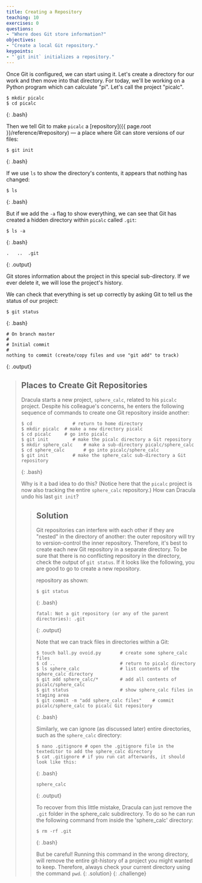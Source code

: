 ```yaml
---
title: Creating a Repository
teaching: 10
exercises: 0
questions:
- "Where does Git store information?"
objectives:
- "Create a local Git repository."
keypoints:
- "`git init` initializes a repository."
---
```


Once Git is configured, we can start using it.
Let's create a directory for our work and then move into that directory.
For today, we'll be working on a Python program which can calculate "pi".
Let's call the project "picalc".

~~~
$ mkdir picalc
$ cd picalc
~~~
{: .bash}

Then we tell Git to make `picalc` a [repository]({{ page.root }}/reference/#repository)
— a place where Git can store versions of our files:

~~~
$ git init
~~~
{: .bash}

If we use `ls` to show the directory's contents,
it appears that nothing has changed:

~~~
$ ls
~~~
{: .bash}

But if we add the `-a` flag to show everything,
we can see that Git has created a hidden directory within `picalc` called `.git`:

~~~
$ ls -a
~~~
{: .bash}

~~~
.	..	.git
~~~
{: .output}

Git stores information about the project in this special sub-directory.
If we ever delete it, we will lose the project's history.

We can check that everything is set up correctly
by asking Git to tell us the status of our project:

~~~
$ git status
~~~
{: .bash}

~~~
# On branch master
#
# Initial commit
#
nothing to commit (create/copy files and use "git add" to track)
~~~
{: .output}

> ## Places to Create Git Repositories
>
> Dracula starts a new project, `sphere_calc`, related to his `picalc` project.
> Despite his colleague's concerns, he enters the following sequence of commands to
> create one Git repository inside another:
>
> ~~~
> $ cd               # return to home directory
> $ mkdir picalc  # make a new directory picalc
> $ cd picalc     # go into picalc
> $ git init         # make the picalc directory a Git repository
> $ mkdir sphere_calc    # make a sub-directory picalc/sphere_calc
> $ cd sphere_calc       # go into picalc/sphere_calc
> $ git init         # make the sphere_calc sub-directory a Git repository
> ~~~
> {: .bash}
>
> Why is it a bad idea to do this? (Notice here that the `picalc` project is now also tracking the entire `sphere_calc` repository.)
> How can Dracula undo his last `git init`?
>
> > ## Solution
> >
> > Git repositories can interfere with each other if they are "nested" in the
> > directory of another: the outer repository will try to version-control
> > the inner repository. Therefore, it's best to create each new Git
> > repository in a separate directory. To be sure that there is no conflicting
> > repository in the directory, check the output of `git status`. If it looks
> > like the following, you are good to go to create a new repository.
> >
> > repository as shown:
> >
> > ~~~
> > $ git status
> > ~~~
> > {: .bash}
> > ~~~
> > fatal: Not a git repository (or any of the parent directories): .git
> > ~~~
> > {: .output}
> >
> > Note that we can track files in directories within a Git:
> >
> > ~~~
> > $ touch ball.py ovoid.py       # create some sphere_calc files
> > $ cd ..                        # return to picalc directory
> > $ ls sphere_calc               # list contents of the sphere_calc directory
> > $ git add sphere_calc/*        # add all contents of picalc/sphere_calc
> > $ git status                   # show sphere_calc files in staging area
> > $ git commit -m "add sphere_calc files"    # commit picalc/sphere_calc to picalc Git repository
> > ~~~
> > {: .bash}
> >
> > Similarly, we can ignore (as discussed later) entire directories, such as the `sphere_calc` directory:
> >
> > ~~~
> > $ nano .gitignore # open the .gitignore file in the texteditor to add the sphere_calc directory
> > $ cat .gitignore # if you run cat afterwards, it should look like this:
> > ~~~
> > {: .bash}
> >
> > ~~~
> > sphere_calc
> > ~~~
> > {: .output}
> >
> > To recover from this little mistake, Dracula can just remove the `.git`
> > folder in the sphere_calc subdirectory. To do so he can run the following command from inside the 'sphere_calc' directory:
> >
> > ~~~
> > $ rm -rf .git
> > ~~~
> > {: .bash}
> >
> > But be careful! Running this command in the wrong directory, will remove
> > the entire git-history of a project you might wanted to keep. Therefore, always check your current directory using the
> > command `pwd`.
> {: .solution}
{: .challenge}
